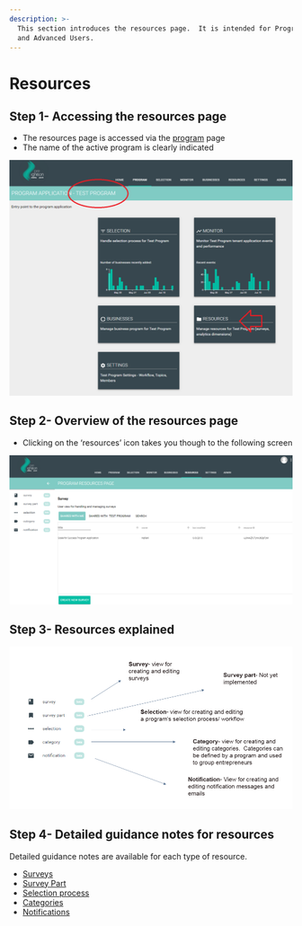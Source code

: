 ```yaml
---
description: >-
  This section introduces the resources page.  It is intended for Program Users
  and Advanced Users.
---
```


# Resources

## Step 1- Accessing the resources page

* The resources page is accessed via the [program](https://program-user-docs.preignition.org/~/edit/primary/users-program-and-advanced/portfolio) page
* The name of the active program is clearly indicated

![](../../../.gitbook/assets/image%20%286%29.png)

## Step 2- Overview of the resources page

* Clicking on the ‘resources’ icon takes you though to the following screen

![](../../../.gitbook/assets/image%20%282%29.png)

## Step 3- Resources explained

![](../../../.gitbook/assets/image-52.png)

## Step 4- Detailed guidance notes for resources

Detailed guidance notes are available for each type of resource.

* [Surveys](https://program-user-docs.preignition.org/~/edit/primary/users-program-and-advanced/portfolio/resources/surveys)
* [Survey Part](https://program-user-docs.preignition.org/~/edit/primary/users-program-and-advanced/portfolio/resources/survey-part)
* [Selection process](https://program-user-docs.preignition.org/~/edit/primary/users-program-and-advanced/portfolio/resources/selection-process)
* [Categories](https://program-user-docs.preignition.org/~/edit/primary/users-program-and-advanced/portfolio/resources/categories)
* [Notifications](https://program-user-docs.preignition.org/~/edit/primary/users-program-and-advanced/portfolio/resources/notifications)

